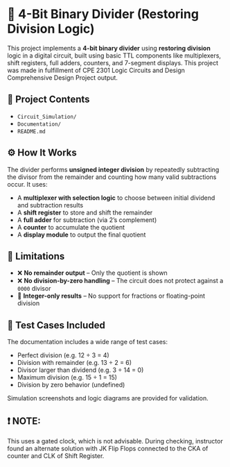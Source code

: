# 🔢 4-Bit Binary Divider (Restoring Division Logic)

This project implements a **4-bit binary divider** using **restoring division** logic in a digital circuit, built using basic TTL components like multiplexers, shift registers, full adders, counters, and 7-segment displays.
This project was made in fulfillment of CPE 2301 Logic Circuits and Design Comprehensive Design Project output. 

## 📂 Project Contents

- `Circuit_Simulation/`
- `Documentation/`
- `README.md`

## ⚙️ How It Works

The divider performs **unsigned integer division** by repeatedly subtracting the divisor from the remainder and counting how many valid subtractions occur. It uses:
- A **multiplexer with selection logic** to choose between initial dividend and subtraction results
- A **shift register** to store and shift the remainder
- A **full adder** for subtraction (via 2’s complement)
- A **counter** to accumulate the quotient
- A **display module** to output the final quotient

## 📌 Limitations

- ❌ **No remainder output** – Only the quotient is shown  
- ❌ **No division-by-zero handling** – The circuit does not protect against a `0000` divisor  
- 🔢 **Integer-only results** – No support for fractions or floating-point division  

## 🧪 Test Cases Included

The documentation includes a wide range of test cases:
- Perfect division (e.g. 12 ÷ 3 = 4)
- Division with remainder (e.g. 13 ÷ 2 = 6)
- Divisor larger than dividend (e.g. 3 ÷ 14 = 0)
- Maximum division (e.g. 15 ÷ 1 = 15)
- Division by zero behavior (undefined)

Simulation screenshots and logic diagrams are provided for validation.

## ❗ NOTE: 

This uses a gated clock, which is not advisable. During checking, instructor found an alternate solution with JK Flip Flops connected to the CKA of counter and CLK of Shift Register.
